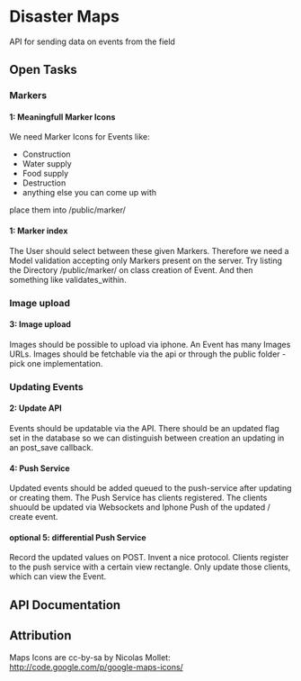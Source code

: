 # Disaster Maps

API for sending data on events from the field

## Open Tasks

### Markers

#### 1: Meaningfull Marker Icons
We need Marker Icons for Events like:

 * Construction
 * Water supply
 * Food supply
 * Destruction
 * anything else you can come up with
 
place them into /public/marker/

#### 1: Marker index
The User should select between these given Markers.
Therefore we need a Model validation accepting only Markers present on the server.
Try listing the Directory /public/marker/ on class creation of Event.
And then something like validates_within.

### Image upload

#### 3: Image upload
Images should be possible to upload via iphone.
An Event has many Images URLs.
Images should be fetchable via the api or through the public folder - pick one implementation.

### Updating Events

#### 2: Update API
Events should be updatable via the API.
There should be an updated flag set in the database so we can distinguish between creation an updating in an post_save callback.

#### 4: Push Service
Updated events should be added queued to the push-service after updating or creating them.
The Push Service has clients registered.
The clients shuould be updated via Websockets and Iphone Push of the updated / create event.

#### optional 5: differential Push Service
Record the updated values on POST.
Invent a nice protocol.
Clients register to the push service with a certain view rectangle.
Only update those clients, which can view the Event.

## API Documentation

## Attribution
Maps Icons are cc-by-sa by Nicolas Mollet: http://code.google.com/p/google-maps-icons/

